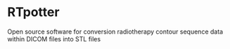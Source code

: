 # RTpotter
Open source software for conversion radiotherapy contour sequence data within DICOM files into STL files
